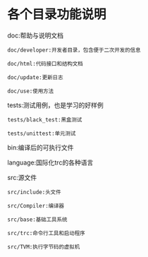 # 各个目录功能说明

doc:帮助与说明文档
	
	doc/developer:开发者目录，包含便于二次开发的信息

	doc/html:代码接口和结构文档

	doc/update:更新日志

	doc/use:使用方法

tests:测试用例，也是学习的好样例

	tests/black_test:黑盒测试

	tests/unittest:单元测试

bin:编译后的可执行文件

language:国际化trc的各种语言

src:源文件

	src/include:头文件

	src/Compiler:编译器

	src/base:基础工具系统

	src/trc:命令行工具和启动程序

	src/TVM:执行字节码的虚拟机
